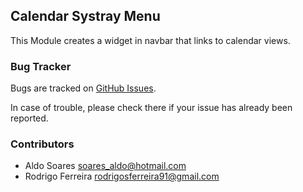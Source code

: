 ## Calendar Systray Menu

This Module creates a widget in navbar that links to calendar views.

### Bug Tracker

Bugs are tracked on [GitHub Issues](https://github.com/multidadosti-erp/multidadosti-addons/issues).

In case of trouble, please check there if your issue has already been reported.

### Contributors

* Aldo Soares <soares_aldo@hotmail.com>
* Rodrigo Ferreira <rodrigosferreira91@gmail.com>
